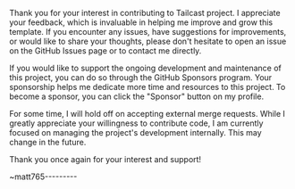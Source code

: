 Thank you for your interest in contributing to Tailcast project. I appreciate your feedback, which is invaluable in helping me improve and grow this template. If you encounter any issues, have suggestions for improvements, or would like to share your thoughts, please don't hesitate to open an issue on the GitHub Issues page or to contact me directly.

If you would like to support the ongoing development and maintenance of this project, you can do so through the GitHub Sponsors program. Your sponsorship helps me dedicate more time and resources to this project. To become a sponsor, you can click the "Sponsor" button on my profile.

For some time, I will hold off on accepting external merge requests. While I greatly appreciate your willingness to contribute code, I am currently focused on managing the project's development internally. This may change in the future.

Thank you once again for your interest and support!

~matt765---------
